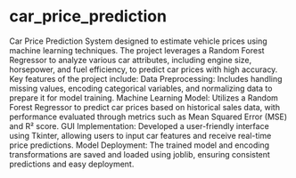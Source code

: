# car_price_prediction
Car Price Prediction System designed to estimate vehicle prices using machine learning techniques.
The project leverages a Random Forest Regressor to analyze various car attributes, including engine size, horsepower, and fuel efficiency, to predict car prices with high accuracy.  Key features of the project include:  Data Preprocessing: Includes handling missing values, encoding categorical variables, and normalizing data to prepare it for model training. Machine Learning Model: Utilizes a Random Forest Regressor to predict car prices based on historical sales data, with performance evaluated through metrics such as Mean Squared Error (MSE) and R² score. GUI Implementation: Developed a user-friendly interface using Tkinter, allowing users to input car features and receive real-time price predictions. Model Deployment: The trained model and encoding transformations are saved and loaded using joblib, ensuring consistent predictions and easy deployment.
